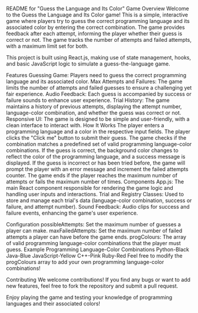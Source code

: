 README for "Guess the Language and Its Color" Game
Overview
Welcome to the Guess the Language and Its Color game! This is a simple, interactive game where players try to guess the correct programming language and its associated color by entering the correct combination. The game provides feedback after each attempt, informing the player whether their guess is correct or not. The game tracks the number of attempts and failed attempts, with a maximum limit set for both.

This project is built using React.js, making use of state management, hooks, and basic JavaScript logic to simulate a guess-the-language game.

Features
Guessing Game: Players need to guess the correct programming language and its associated color.
Max Attempts and Failures: The game limits the number of attempts and failed guesses to ensure a challenging yet fair experience.
Audio Feedback: Each guess is accompanied by success or failure sounds to enhance user experience.
Trial History: The game maintains a history of previous attempts, displaying the attempt number, language-color combination, and whether the guess was correct or not.
Responsive UI: The game is designed to be simple and user-friendly, with a clean interface to interact with.
How It Works
The player enters a programming language and a color in the respective input fields.
The player clicks the "Click me" button to submit their guess.
The game checks if the combination matches a predefined set of valid programming language-color combinations.
If the guess is correct, the background color changes to reflect the color of the programming language, and a success message is displayed.
If the guess is incorrect or has been tried before, the game will prompt the player with an error message and increment the failed attempts counter.
The game ends if the player reaches the maximum number of attempts or fails the maximum number of times.
Components
App.js: The main React component responsible for rendering the game logic and handling user inputs and interactions.
Trial and Registry Classes: Used to store and manage each trial's data (language-color combination, success or failure, and attempt number).
Sound Feedback: Audio clips for success and failure events, enhancing the game's user experience.

Configuration
possibleAttempts: Set the maximum number of guesses a player can make.
maxFailedAttempts: Set the maximum number of failed attempts a player can have before the game ends.
progColours: The array of valid programming language-color combinations that the player must guess.
Example Programming Language-Color Combinations
Python-Black
Java-Blue
JavaScript-Yellow
C++-Pink
Ruby-Red
Feel free to modify the progColours array to add your own programming language-color combinations!

Contributing
We welcome contributions! If you find any bugs or want to add new features, feel free to fork the repository and submit a pull request.



Enjoy playing the game and testing your knowledge of programming languages and their associated colors!
